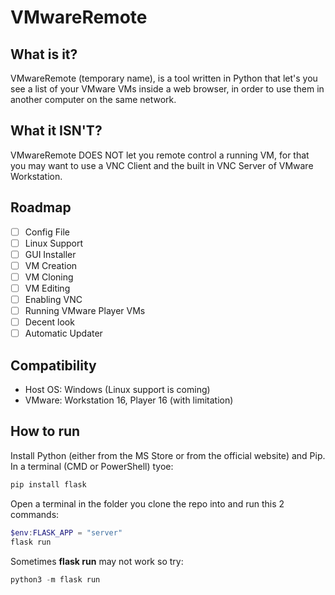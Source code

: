 # VMwareRemote

## What is it?
VMwareRemote (temporary name), is a tool written in Python that let's you see a list of your VMware VMs inside a web browser, in order to use them in another computer on the same network.

## What it **ISN'T**?
VMwareRemote DOES NOT let you remote control a running VM, for that you may want to use a VNC Client and the built in VNC Server of VMware Workstation.

## Roadmap 
- [ ] Config File
- [ ] Linux Support
- [ ] GUI Installer
- [ ] VM Creation
- [ ] VM Cloning
- [ ] VM Editing
- [ ] Enabling VNC
- [ ] Running VMware Player VMs
- [ ] Decent look
- [ ] Automatic Updater

## Compatibility
- Host OS: Windows (Linux support is coming)
- VMware: Workstation 16, Player 16 (with limitation)

## How to run
Install Python (either from the MS Store or from the official website) and Pip.\
In a terminal (CMD or PowerShell) tyoe:
```powershell
pip install flask
```
Open a terminal in the folder you clone the repo into and run this 2 commands:
```powershell
$env:FLASK_APP = "server"
flask run
```
Sometimes **flask run** may not work so try:
```powershell
python3 -m flask run
```
